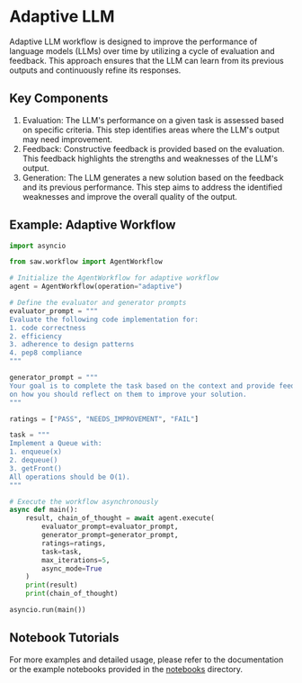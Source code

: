 # Adaptive LLM
Adaptive LLM workflow is designed to improve the performance of language models 
(LLMs) over time by utilizing a cycle of evaluation and feedback. This 
approach ensures that the LLM can learn from its previous outputs and 
continuously refine its responses.  

## Key Components
1. Evaluation: The LLM's performance on a given task is assessed based on 
specific criteria. This step identifies areas where the LLM's output may need 
improvement.
2. Feedback: Constructive feedback is provided based on the evaluation. This 
feedback highlights the strengths and weaknesses of the LLM's output.
3. Generation: The LLM generates a new solution based on the feedback and 
its previous performance. This step aims to address the identified weaknesses 
and improve the overall quality of the output.

## Example: Adaptive Workflow
```Python
import asyncio

from saw.workflow import AgentWorkflow

# Initialize the AgentWorkflow for adaptive workflow
agent = AgentWorkflow(operation="adaptive")

# Define the evaluator and generator prompts
evaluator_prompt = """
Evaluate the following code implementation for:
1. code correctness
2. efficiency
3. adherence to design patterns
4. pep8 compliance
"""

generator_prompt = """
Your goal is to complete the task based on the context and provide feedback \
on how you should reflect on them to improve your solution.
"""

ratings = ["PASS", "NEEDS_IMPROVEMENT", "FAIL"]

task = """
Implement a Queue with:
1. enqueue(x)
2. dequeue()
3. getFront()
All operations should be O(1).
"""

# Execute the workflow asynchronously
async def main():
    result, chain_of_thought = await agent.execute(
        evaluator_prompt=evaluator_prompt,
        generator_prompt=generator_prompt,
        ratings=ratings,
        task=task,
        max_iterations=5,
        async_mode=True
    )
    print(result)
    print(chain_of_thought)

asyncio.run(main())
```

## Notebook Tutorials
For more examples and detailed usage, please refer to the documentation or 
the example notebooks provided in the [notebooks](../../../notebooks) directory.
